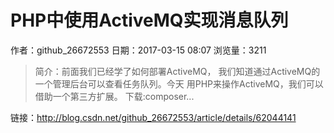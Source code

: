 # PHP中使用ActiveMQ实现消息队列
作者：github_26672553
日期：2017-03-15 08:07
浏览量：3211
> 简介：前面我们已经学了如何部署ActiveMQ， 
我们知道通过ActiveMQ的一个管理后台可以查看任务队列。今天 
用PHP来操作ActiveMQ，我们可以借助一个第三方扩展。 
下载:composer...

 链接：http://blog.csdn.net/github_26672553/article/details/62044141
